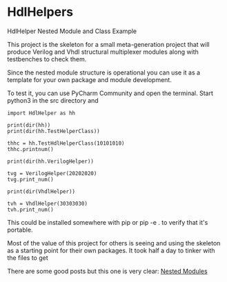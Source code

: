 # HdlHelpers

HdlHelper Nested Module and Class Example

This project is the skeleton for a small meta-generation project that will produce 
Verilog and Vhdl structural multiplexer modules along with testbenches to check them.

Since the nested module structure is operational you can use it as a template for 
your own package and module development. 

To test it, you can use PyCharm Community and open the terminal.
Start python3 in the src directory and 

    import HdlHelper as hh

    print(dir(hh))
    print(dir(hh.TestHelperClass))

    thhc = hh.TestHdlHelperClass(10101010)
    thhc.printnum()

    print(dir(hh.VerilogHelper))

    tvg = VerilogHelper(20202020)
    tvg.print_num()

    print(dir(VhdlHelper))

    tvh = VhdlHelper(30303030)
    tvh.print_num()

This could be installed somewhere with pip or pip -e . to verify that it's portable. 

Most of the value of this project for others is seeing and using the skeleton as a starting point
for their own packages. It took half a day to tinker with the files to get 

There are some good posts but this one is very clear:
<a href ="https://medium.com/@udiyosovzon/things-you-should-know-when-developing-python-package-5fefc1ea3606">Nested Modules</a>

